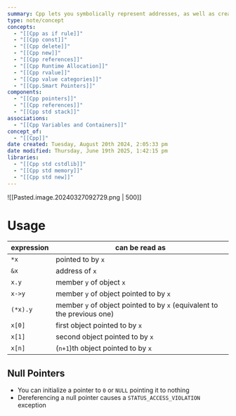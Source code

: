 ```yaml
---
summary: Cpp lets you symbolically represent addresses, as well as creation of dynamic data structures through their use. Enables you to call-by-reference and create/manipulate dynamic data structures. See runtime allocation for anything related to `new` and `delete` operations.
type: note/concept
concepts:
  - "[[Cpp as if rule]]"
  - "[[Cpp const]]"
  - "[[Cpp delete]]"
  - "[[Cpp new]]"
  - "[[Cpp references]]"
  - "[[Cpp Runtime Allocation]]"
  - "[[Cpp rvalue]]"
  - "[[Cpp value categories]]"
  - "[[Cpp.Smart Pointers]]"
components:
  - "[[Cpp pointers]]"
  - "[[Cpp references]]"
  - "[[Cpp std stack]]"
associations:
  - "[[Cpp Variables and Containers]]"
concept_of:
  - "[[Cpp]]"
date created: Tuesday, August 20th 2024, 2:05:33 pm
date modified: Thursday, June 19th 2025, 1:42:15 pm
libraries:
  - "[[Cpp std cstdlib]]"
  - "[[Cpp std memory]]"
  - "[[Cpp std new]]"
---
```


![[Pasted.image.20240327092729.png | 500]]

# Usage
| expression | can be read as                                                          |
| ---------- | ----------------------------------------------------------------------- |
| `*x`       | pointed to by `x`                                                       |
| `&x`       | address of `x`                                                          |
| `x.y`      | member `y` of object `x`                                                |
| `x->y`     | member `y` of object pointed to by `x`                                  |
| `(*x).y`   | member `y` of object pointed to by `x` (equivalent to the previous one) |
| `x[0]`     | first object pointed to by `x`                                          |
| `x[1]`     | second object pointed to by `x`                                         |
| `x[n]`     | (`n+1`)th object pointed to by `x`                                      |

## Null Pointers
- You can initialize a pointer to `0` or `NULL` pointing it to nothing
- Dereferencing a null pointer causes a `STATUS_ACCESS_VIOLATION` exception



